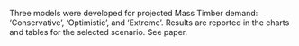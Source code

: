 Three models were developed for projected Mass Timber demand: ‘Conservative’, ‘Optimistic’, and ‘Extreme’. Results are reported in the charts and tables for the selected scenario. See paper.


